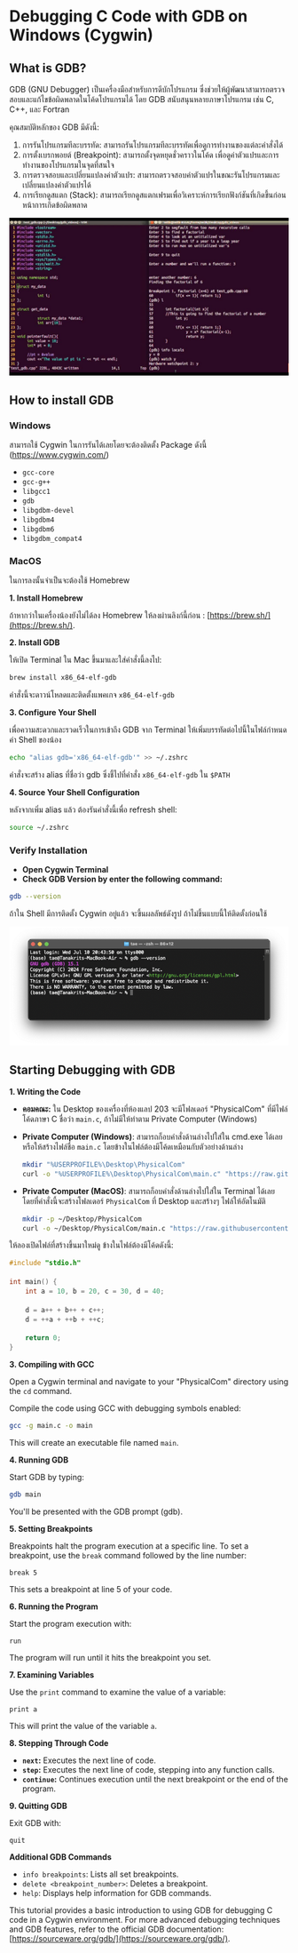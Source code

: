# Debugging C Code with GDB on Windows (Cygwin)

## What is GDB?

GDB (GNU Debugger) เป็นเครื่องมือสำหรับการดีบักโปรแกรม
ซึ่งช่วยให้ผู้พัฒนาสามารถตรวจสอบและแก้ไขข้อผิดพลาดในโค้ดโปรแกรมได้ โดย GDB สนับสนุนหลายภาษาโปรแกรม เช่น C, C++, และ
Fortran

คุณสมบัติหลักของ GDB มีดังนี้:

1. การรันโปรแกรมทีละบรรทัด: สามารถรันโปรแกรมทีละบรรทัดเพื่อดูการทำงานของแต่ละคำสั่งได้
2. การตั้งเบรกพอยต์ (Breakpoint): สามารถตั้งจุดหยุดชั่วคราวในโค้ด เพื่อดูค่าตัวแปรและการทำงานของโปรแกรมในจุดที่สนใจ
3. การตรวจสอบและเปลี่ยนแปลงค่าตัวแปร: สามารถตรวจสอบค่าตัวแปรในขณะรันโปรแกรมและเปลี่ยนแปลงค่าตัวแปรได้
4. การเรียกดูสแตก (Stack): สามารถเรียกดูสแตกเฟรมเพื่อวิเคราะห์การเรียกฟังก์ชันที่เกิดขึ้นก่อนหน้าการเกิดข้อผิดพลาด

![gdb-command-tutorial.jpg](files/gdb-command-tutorial.jpg)

## How to install GDB

### Windows

สามารถใช้ Cygwin ในการรันได้เลยโดยจะต้องติดตั้ง Package ดังนี้ (https://www.cygwin.com/)

- `gcc-core`
- `gcc-g++`
- `libgcc1`
- `gdb`
- `libgdbm-devel`
- `libgdbm4`
- `libgdbm6`
- `libgdbm_compat4`

### MacOS

ในการลงนั้นจำเป็นจะต้องใช้ Homebrew

**1. Install Homebrew**

ถ้าหากว่าในเครื่องน้องยังไม่ได้ลง Homebrew ให้ลงผ่านลิงก์นี้ก่อน : [https://brew.sh/](https://brew.sh/).

**2. Install GDB**

ให้เปิด Terminal ใน Mac ขึ้นมาและใส่คำสั่งนี้ลงไป:

```bash
brew install x86_64-elf-gdb
```

คำสั่งนี้จะดาวน์โหลดและติดตั้งแพคเกจ `x86_64-elf-gdb`

**3. Configure Your Shell**

เพื่อความสะดวกและรวดเร็วในการเข้าถึง GDB จาก Terminal ให้เพิ่มบรรทัดต่อไปนี้ในไฟล์กำหนดค่า Shell ของน้อง

```bash
echo "alias gdb='x86_64-elf-gdb'" >> ~/.zshrc
```

คำสั่งจะสร้าง alias ที่ชื่อว่า gdb ซึ่งชี้ไปที่คำสั่ง `x86_64-elf-gdb` ใน `$PATH`

**4. Source Your Shell Configuration**

หลังจากเพิ่ม alias แล้ว ต้องรันคำสั่งนี้เพื่อ refresh shell:

```bash
source ~/.zshrc
```

### Verify Installation

* **Open Cygwin Terminal**
* **Check GDB Version by enter the following command:**

```bash
gdb --version
```

ถ้าใน Shell มีการติดตั้ง Cygwin อยู่แล้ว จะขึ้นผลลัพธ์ดังรูป ถ้าไม่ขึ้นแบบนี้ให้ติดตั้งก่อนใช้

![gdb-command-tutorial.jpg](files/CheckGDBVersion.png)

## Starting Debugging with GDB

**1. Writing the Code**

- **คอมคณะ:** ใน Desktop ของเครื่องที่ห้องแลป 203 จะมีโฟลเดอร์ "PhysicalCom" ที่มีไฟล์โค้ดภาษา C ชื่อว่า `main.c`, ถ้าไม่มีให้ทำตาม Private Computer (Windows)
- **Private Computer (Windows)**: สามารถก็อบคำสั่งด้านล่างไปใส่ใน cmd.exe ได้เลยหรือให้สร้างไฟล์ชื่อ `main.c` โดยข้างในไฟล์ต้องมีโค้ดเหมือนกับตัวอย่างด้านล่าง
  ```bash
  mkdir "%USERPROFILE%\Desktop\PhysicalCom"
  curl -o "%USERPROFILE%\Desktop\PhysicalCom\main.c" "https://raw.githubusercontent.com/TaeTanakrit0089/PhysicalComputing-167/main/labs/labs03-gdb/files/main.c"
  ```

- **Private Computer (MacOS)**: สามารถก็อบคำสั่งด้านล่างไปใส่ใน Terminal ได้เลย โดยที่คำสั่งนี้จะสร้างโฟลเดอร์ `PhysicalCom` ที่ Desktop และสร้างๆ ไฟล์ให้อัตโนมัติ 
  ```bash
  mkdir -p ~/Desktop/PhysicalCom
  curl -o ~/Desktop/PhysicalCom/main.c "https://raw.githubusercontent.com/TaeTanakrit0089/PhysicalComputing-167/main/labs/labs03-gdb/files/main.c"
  ```

ให้ลองเปิดไฟล์ที่สร้างขึ้นมาใหม่ดู ข้างในไฟล์ต้องมีโค้ดดังนี้:

```c
#include "stdio.h"

int main() {
    int a = 10, b = 20, c = 30, d = 40;

    d = a++ + b++ + c++;
    d = ++a + ++b + ++c;

    return 0;
}
```

**3. Compiling with GCC**

Open a Cygwin terminal and navigate to your "PhysicalCom" directory using the `cd` command.

Compile the code using GCC with debugging symbols enabled:

```bash
gcc -g main.c -o main
```

This will create an executable file named `main`.

**4. Running GDB**

Start GDB by typing:

```bash
gdb main
```

You'll be presented with the GDB prompt (gdb).

**5. Setting Breakpoints**

Breakpoints halt the program execution at a specific line. To set a breakpoint, use the `break` command followed by the
line number:

```gdb
break 5
```

This sets a breakpoint at line 5 of your code.

**6. Running the Program**

Start the program execution with:

```gdb
run
```

The program will run until it hits the breakpoint you set.

**7. Examining Variables**

Use the `print` command to examine the value of a variable:

```gdb
print a
```

This will print the value of the variable `a`.

**8. Stepping Through Code**

* **`next`:** Executes the next line of code.
* **`step`:** Executes the next line of code, stepping into any function calls.
* **`continue`:** Continues execution until the next breakpoint or the end of the program.

**9. Quitting GDB**

Exit GDB with:

```gdb
quit
```

**Additional GDB Commands**

* `info breakpoints`: Lists all set breakpoints.
* `delete <breakpoint_number>`: Deletes a breakpoint.
* `help`: Displays help information for GDB commands.

This tutorial provides a basic introduction to using GDB for debugging C code in a Cygwin environment. For more advanced
debugging techniques and GDB features, refer to the official GDB
documentation: [https://sourceware.org/gdb/](https://sourceware.org/gdb/).